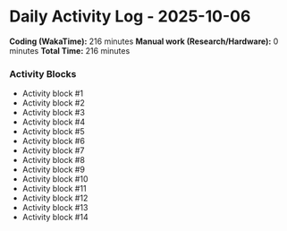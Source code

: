 # Daily Activity Log - 2025-10-06

**Coding (WakaTime):** 216 minutes
**Manual work (Research/Hardware):** 0 minutes
**Total Time:** 216 minutes

### Activity Blocks
- Activity block #1
- Activity block #2
- Activity block #3
- Activity block #4
- Activity block #5
- Activity block #6
- Activity block #7
- Activity block #8
- Activity block #9
- Activity block #10
- Activity block #11
- Activity block #12
- Activity block #13
- Activity block #14
